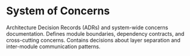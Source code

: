 # System of Concerns

Architecture Decision Records (ADRs) and system-wide concerns documentation.
Defines module boundaries, dependency contracts, and cross-cutting concerns.
Contains decisions about layer separation and inter-module communication patterns.